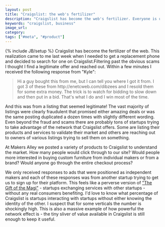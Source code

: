 ```yaml
---
layout: post
title: "Craigslist: the web's fertilizer"
description: "Craigslist has become the web's fertilizer. Everyone is using it to grow their business - whether legitimately or not."
keywords: "craigslist, business"
image_url:
category:
tags: ["#meta", "#product"]
---
```

{% include JB/setup %}
Craigslist has become the fertilizer of the web. This realization came to me last week when I needed to get a replacement phone and decided to search for one on Craigslist.Filtering past the obvious scams I thought I find a legitimate offer and reached out. Within a few minutes I received the following response from "Kyle":

<blockquote>Hi a guy bought this from me, but I can tell you where I got it from.
I got 3 of these from http://enetcweb.com/dibzees and I resold them for some extra money.
The trick is to watch for bidding to slow down and then put in a bid. That's what I do and I win most of the time.
</blockquote>

And this was from a listing that seemed legitimate! The vast majority of listings were clearly fraudulent that promised either amazing deals or was the same posting duplicated a dozen times with slightly different wording. Even beyond the fraud and scams there are probably tons of startups trying to take advantage of the network that Craigslist offers. Some are listing their products and services to validate their market and others are reaching out to owners of various listings trying to sell them on something.

At Makers Alley we posted a variety of products to Craigslist to understand the market. How many people would click through to our site? Would people more interested in buying custom furniture from individual makers or from a brand? Would anyone go through the entire checkout process?

We only received responses to ads that were positioned as independent makers and each of these responses was from another startup trying to get us to sign up for their platform. This feels like a perverse version of <a href="http://www.auburn.edu/~vestmon/Gift_of_the_Magi.html" target="_blank">"The Gift of the Magi"</a> - startups exchanging services with other startups - without any real consumers benefiting. I'd love to know what percentage of Craigslist is startups interacting with startups without either knowing the identity of the other. I suspect that for some verticals the number is shockingly high. This is also a massive example of how powerful the network effect is - the tiny sliver of value available in Craigslist is still enough to keep it useful.